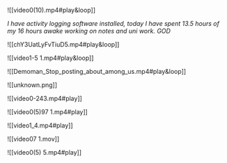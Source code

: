 ![[video0(10).mp4#play&loop]]

*I have activity logging software installed, today I have spent 13.5 hours of my 16 hours awake working on notes and uni work. GOD*

![[chY3UatLyFvTiuD5.mp4#play&loop]]

![[video1-5 1.mp4#play&loop]]

![[Demoman_Stop_posting_about_among_us.mp4#play&loop]]

![[unknown.png]]

![[video0-243.mp4#play]]

![[video0(5)97 1.mp4#play]]

![[video1_4.mp4#play]]

![[video07 1.mov]]


![[video0(5) 5.mp4#play]]